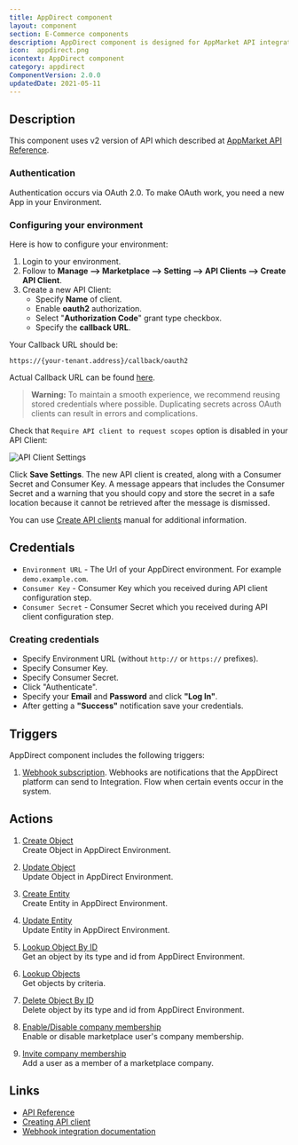 ```yaml
---
title: AppDirect component
layout: component
section: E-Commerce components
description: AppDirect component is designed for AppMarket API integration.
icon:  appdirect.png
icontext: AppDirect component
category: appdirect
ComponentVersion: 2.0.0
updatedDate: 2021-05-11
---
```


## Description

This component uses v2 version of API which described at [AppMarket API Reference](https://help.appdirect.com/api/appmarket.html).

### Authentication

Authentication occurs via OAuth 2.0. To make OAuth work, you need a new App in your Environment.

### Configuring your environment

Here is how to configure your environment:

1.  Login to your environment.
2.  Follow to **Manage --> Marketplace -->  Setting -->  API Clients --> Create API Client**.
3.  Create a new API Client:
    -   Specify **Name** of client.
    -   Enable **oauth2** authorization.
    -   Select "**Authorization Code**" grant type checkbox.
    -   Specify the **callback URL**.

Your Callback URL should be:

```
https://{your-tenant.address}/callback/oauth2
```
Actual Callback URL can be found [here](/guides/oauth-callback-redirect-url.html).

>**Warning:** To maintain a smooth experience, we recommend reusing stored credentials where possible. Duplicating secrets across OAuth clients can result in errors and complications.

Check that `Require API client to request scopes` option is disabled in your API Client:

![API Client Settings](https://user-images.githubusercontent.com/22715422/78552759-be8ddf00-7810-11ea-8e60-498b2c4e6038.png)

Click **Save Settings**. The new API client is created, along with a Consumer Secret and Consumer Key. A message appears that includes the Consumer Secret and a warning that you should copy and store the secret in a safe location because it cannot be retrieved after the message is dismissed.

You can use [Create API clients](https://help.appdirect.com/appmarket/Default.htm#MarketplaceManager/api-client-create.html) manual for additional information.

## Credentials

-   `Environment URL` - The Url of your AppDirect environment. For example `demo.example.com`.
-   `Consumer Key` - Consumer Key which you received during API client configuration step.
-   `Consumer Secret` - Consumer Secret which you received during API client configuration step.

### Creating credentials

-   Specify Environment URL (without `http://` or `https://` prefixes).
-   Specify Consumer Key.
-   Specify Consumer Secret.
-   Click "Authenticate".
-   Specify your **Email** and **Password** and click **"Log In"**.
-   After getting a **"Success"** notification save your credentials.

## Triggers

AppDirect component includes the following triggers:

  1. [Webhook subscription](/components/appdirect/triggers#webhook-subscription).
  Webhooks are notifications that the AppDirect platform can send to Integration.
  Flow when certain events occur in the system.

## Actions

  1. [Create Object](/components/appdirect/actions#create-object)                                                           
  Create Object in AppDirect Environment.

  2. [Update Object](/components/appdirect/actions#update-object)                                                            
  Update Object in AppDirect Environment.

  3. [Create Entity](/components/appdirect/actions#create-entity)                                                            
  Create Entity in AppDirect Environment.

  4. [Update Entity](/components/appdirect/actions#update-entity)                                                            
  Update Entity in AppDirect Environment.

  5. [Lookup Object By ID](/components/appdirect/actions#lookup-object-by-id)                                                   
  Get an object by its type and id from AppDirect Environment.

  6. [Lookup Objects](/components/appdirect/actions#lookup-objects)                                                             
  Get objects by criteria.

  7. [Delete Object By ID](/components/appdirect/actions#delete-object-by-id)                                                
  Delete object by its type and id from AppDirect Environment.

  8. [Enable/Disable company membership](/components/appdirect/actions#enabledisable-company-membership)                     
  Enable or disable marketplace user's company membership.

  9. [Invite company membership](/components/appdirect/actions#invite-company-membership)                                       
  Add a user as a member of a marketplace company.

## Links

-   [API Reference](https://help.appdirect.com/api/appmarket.html)
-   [Creating API client](https://help.appdirect.com/appmarket/Default.htm#MarketplaceManager/api-client-create.html)
-   [Webhook integration documentation](https://help.appdirect.com/appmarket/Default.htm#MarketplaceManager/mm-set-integ-webhook.htm)
